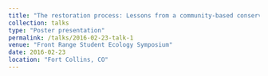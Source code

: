 ```yaml
---
title: "The restoration process: Lessons from a community-based conservation initiative in Tunkhel, Mongolia"
collection: talks
type: "Poster presentation"
permalink: /talks/2016-02-23-talk-1
venue: "Front Range Student Ecology Symposium"
date: 2016-02-23
location: "Fort Collins, CO"
---
```

